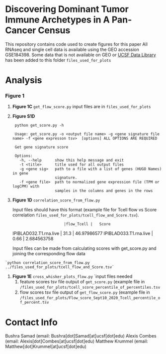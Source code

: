 # Discovering Dominant Tumor Immune Archetypes in A Pan-Cancer Census

This repository contains code used to create figures for this paper
All RNAseq and single cell data is available using the GEO accession GSE184398. Some data that is not available on GEO or [UCSF Data Library](https://datalibrary.ucsf.edu/node/121/) has been added to this folder `files_used_for_plots`

# Analysis

### **Figure 1**

1. **Figure 1C** `get_flow_score.py` input files are in `files_used_for_plots`
2. **Figure S1D**

		python get_score.py -h
		
		Usage: get_score.py -o <output file name> -g <gene signature file name> -f <gene expresson tsv>  [options] ALL OPTIONS ARE REQUIRED
		
		Get gene signature score
		
		Options:
		  -h, --help      show this help message and exit
		  -t <title>      title used for all output files
		  -g <gene sig>   path to a file with a list of genes (HUGO Names) in gene
		                  signature.
		  -f <gene file>  path to normalized gene expression file (TPM or logCPM) with
		                  samples in the columns and genes in the rows 
	
1.   **Figure 1D** `correlation_score_from_flow.py `  

		Input files should have this format (example file for Tcell flow vs Score correlation `files_used_for_plots/tcell_flow_and_Score.tsv`). 
		

							  	|flow_Tcell |	Score
		IPIBLAD032.T1.rna.live	|  31.3	    |  46.97986577
		IPIBLAD033.T1.rna.live	|  0.66     | 2.684563758
		
		Input files can be made from calculating scores with get_score.py and joining the corresponding flow data

	`python correlation_score_from_flow.py ../files_used_for_plots/tcell_flow_and_Score.tsv`
1. **Figure 1E** `cross_whisker_plots_flow.py` 
`input files needed 
	1. feature scores tsv file output of `get_score.py` (example file in `/files_used_for_plots/tcell_score_percentile_of_percentiles.tsv`
	2. flow scores tsv file output of `get_flow_score.py` (example file in `/files_used_for_plots/Flow_score_Sept10_2020_Tcell_percentile_of_percent.tsv`

	


# Contact Info

Bushra Samad (email: Bushra[dot]Samad[at]ucsf[dot]edu)
Alexis Combes (email: Alexis[dot]Combes[at]ucsf[dot]edu)
Matthew Krummel (email: Matthew[dot]Krummel[at]ucsf[dot]edu)
